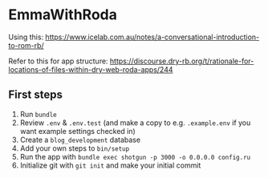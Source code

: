 # EmmaWithRoda

Using this: https://www.icelab.com.au/notes/a-conversational-introduction-to-rom-rb/

Refer to this for app structure: https://discourse.dry-rb.org/t/rationale-for-locations-of-files-within-dry-web-roda-apps/244

## First steps

1. Run `bundle`
1. Review `.env` & `.env.test` (and make a copy to e.g. `.example.env` if you want example settings checked in)
1. Create a `blog_development` database
1. Add your own steps to `bin/setup`
1. Run the app with `bundle exec shotgun -p 3000 -o 0.0.0.0 config.ru`
1. Initialize git with `git init` and make your initial commit
